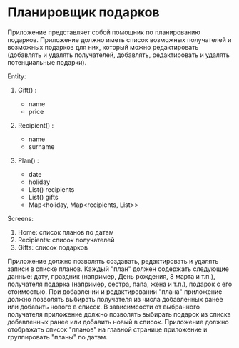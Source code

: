 # Планировщик подарков

Приложение представляет собой помощник по планированию подарков.
Приложение должно иметь список возможных получателей и возможных подарков для них, который можно редактировать (добавлять и удалять получателей, добавлять, редактировать и удалять потенциальные подарки).

Entity: 
1. Gift() :
    - name
    - price

2. Recipient() :
    - name
    - surname

3. Plan() :
    - date
    - holiday 
    - List<Recipient>() recipients
    - List<Gift>() gifts
    * Map<holiday, Map<recipients, List<Gifts>>> 

Screens:
1. Home: список планов по датам
2. Recipients: список получателей
3. Gifts: список подарков 

Приложение должно позволять создавать, редактировать и удалять записи в списке планов. Каждый "план" должен содержать следующие данные: дату, праздник (например, День рождения, 8 марта и т.п.), получателя подарка (например, сестра, папа, жена и т.п.), подарок с его стоимостью.
При добавлении и редактировании "плана" приложение должно позволять выбирать получателя из числа добавленных ранее или добавить нового в список. В зависимсости от выбранного получателя приложение должно позволять выбирать подарок из списка добавленных ранее или добавить новый в список.
Приложение должно отображать список "планов" на главной странице приложение и группировать "планы" по датам.
